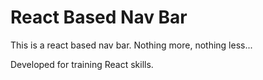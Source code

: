 # React Based Nav Bar

This is a react based nav bar. Nothing more, nothing less...

Developed for training React skills.
